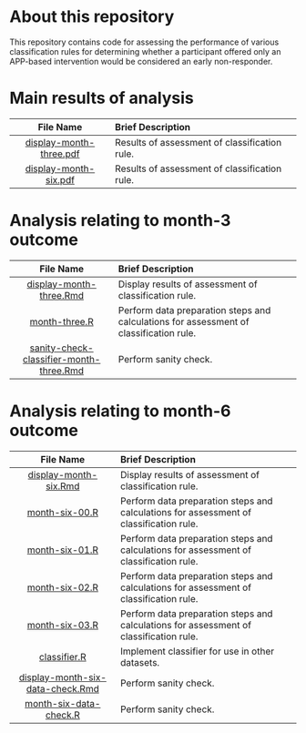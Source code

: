 # About this repository

This repository contains code for assessing the performance of various classification rules for determining whether a participant offered only an APP-based intervention would be considered an early non-responder.

# Main results of analysis
| <img height=0 width=350> File Name <img height=0 width=350> | <img height=0 width=800> Brief Description <img height=0 width=800> |
|:------------------------------------------:|:--------------------------------------------------------------------------------------------------|
[display-month-three.pdf](https://github.com/jamieyap/smarter-weight-loss/blob/main/display-month-three.pdf) | Results of assessment of classification rule.
[display-month-six.pdf](https://github.com/jamieyap/smarter-weight-loss/blob/main/display-month-six.pdf) | Results of assessment of classification rule.

# Analysis relating to month-3 outcome

| <img height=0 width=350> File Name <img height=0 width=350> | <img height=0 width=800> Brief Description <img height=0 width=800> |
|:------------------------------------------:|:--------------------------------------------------------------------------------------------------|
[display-month-three.Rmd](https://github.com/jamieyap/smarter-weight-loss/blob/main/display-month-three.Rmd) | Display results of assessment of classification rule.
[month-three.R](https://github.com/jamieyap/smarter-weight-loss/blob/main/month-three.R) | Perform data preparation steps and calculations for assessment of classification rule.
[sanity-check-classifier-month-three.Rmd](https://github.com/jamieyap/smarter-weight-loss/blob/main/sanity-check-classifier-month-three.Rmd) | Perform sanity check.


# Analysis relating to month-6 outcome

| <img height=0 width=350> File Name <img height=0 width=350> | <img height=0 width=800> Brief Description <img height=0 width=800> |
|:------------------------------------------:|:--------------------------------------------------------------------------------------------------|
[display-month-six.Rmd](https://github.com/jamieyap/smarter-weight-loss/blob/main/display-month-six.Rmd) | Display results of assessment of classification rule.
[month-six-00.R](https://github.com/jamieyap/smarter-weight-loss/blob/main/month-six-00.R) | Perform data preparation steps and calculations for assessment of classification rule.
[month-six-01.R](https://github.com/jamieyap/smarter-weight-loss/blob/main/month-six-01.R) | Perform data preparation steps and calculations for assessment of classification rule.
[month-six-02.R](https://github.com/jamieyap/smarter-weight-loss/blob/main/month-six-02.R) | Perform data preparation steps and calculations for assessment of classification rule.
[month-six-03.R](https://github.com/jamieyap/smarter-weight-loss/blob/main/month-six-03.R) | Perform data preparation steps and calculations for assessment of classification rule.
[classifier.R](https://github.com/jamieyap/smarter-weight-loss/blob/main/classifier.R) | Implement classifier for use in other datasets.
[display-month-six-data-check.Rmd](https://github.com/jamieyap/smarter-weight-loss/blob/main/display-month-six-data-check.Rmd)| Perform sanity check.
[month-six-data-check.R](https://github.com/jamieyap/smarter-weight-loss/blob/main/month-six-data-check.R)| Perform sanity check.
